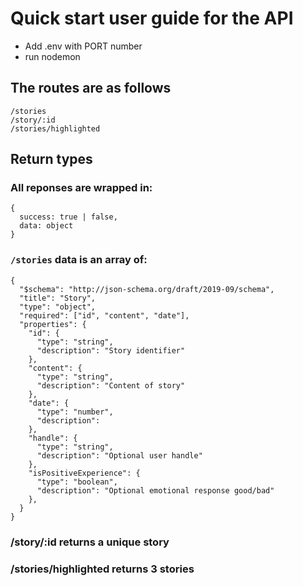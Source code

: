# Quick start user guide for the API

- Add .env with PORT number
- run nodemon

## The routes are as follows

```
/stories
/story/:id
/stories/highlighted
```

## Return types

### All reponses are wrapped in:

```
{
  success: true | false,
  data: object
}
```

### `/stories` data is an array of:

```
{
  "$schema": "http://json-schema.org/draft/2019-09/schema",
  "title": "Story",
  "type": "object",
  "required": ["id", "content", "date"],
  "properties": {
    "id": {
      "type": "string",
      "description": "Story identifier"
    },
    "content": {
      "type": "string",
      "description": "Content of story"
    },
    "date": {
      "type": "number",
      "description":
    },
    "handle": {
      "type": "string",
      "description": "Optional user handle"
    },
    "isPositiveExperience": {
      "type": "boolean",
      "description": "Optional emotional response good/bad"
    },
  }
}
```

### /story/:id returns a unique story

### /stories/highlighted returns 3 stories
